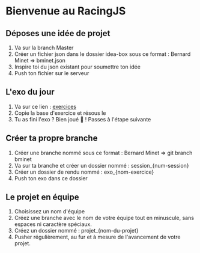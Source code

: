 # Bienvenue au RacingJS

## Déposes une idée de projet

1. Va sur la branch Master
2. Créer un fichier json dans le dossier idea-box sous ce format : Bernard Minet => bminet.json
3. Inspire toi du json existant pour soumettre ton idée
4. Push ton fichier sur le serveur

## L'exo du jour

1. Va sur ce lien : [exercices](https://github.com/mberger75/racing-js/tree/master/exercices)
2. Copie la base d'exercice et résous le
3. Tu as fini l'exo ? Bien joué 💯 ! Passes à l'étape suivante

## Créer ta propre branche

1. Créer une branche nommé sous ce format : Bernard Minet => git branch bminet
2. Va sur ta branche et créer un dossier nommé : session_{num-session}
3. Créer un dossier de rendu nommé : exo_{nom-exercice}
4. Push ton exo dans ce dossier

## Le projet en équipe

1. Choisissez un nom d'équipe
2. Créez une branche avec le nom de votre équipe tout en minuscule, sans espaces ni caractère spéciaux.
3. Créez un dossier nommé : projet_{nom-du-projet}
4. Pusher régulièrement, au fur et à mesure de l'avancement de votre projet.